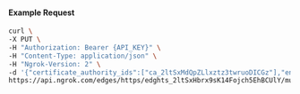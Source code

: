 <!-- Code generated for API Clients. DO NOT EDIT. -->

#### Example Request

```bash
curl \
-X PUT \
-H "Authorization: Bearer {API_KEY}" \
-H "Content-Type: application/json" \
-H "Ngrok-Version: 2" \
-d '{"certificate_authority_ids":["ca_2ltSxMdQpZLlxztz3twruoDICGz"],"enabled":true}' \
https://api.ngrok.com/edges/https/edghts_2ltSxHbrx9sK14Fojch5EhBCUlY/mutual_tls
```
